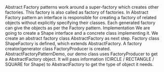 Abstract Factory patterns work around a super-factory which creates other factories. This factory is also called as factory of factories.
In Abstract Factory pattern an interface is responsible for creating a factory of related objects without explicitly specifying their classes. Each generated factory can give the objects as per the Factory pattern.
Implementation
We are going to create a Shape interface and a concrete class implementing it. We create an abstract factory class AbstractFactory as next step. Factory class ShapeFactory is defined, which extends AbstractFactory. A factory creator/generator class FactoryProducer is created.
AbstractFactoryPatternDemo, our demo class uses FactoryProducer to get a AbstractFactory object. It will pass information (CIRCLE / RECTANGLE / SQUARE for Shape) to AbstractFactory to get the type of object it needs.
